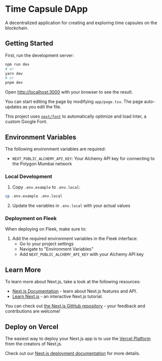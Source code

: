 # Time Capsule DApp

A decentralized application for creating and exploring time capsules on the blockchain.

## Getting Started

First, run the development server:

```bash
npm run dev
# or
yarn dev
# or
pnpm dev
```

Open [http://localhost:3000](http://localhost:3000) with your browser to see the result.

You can start editing the page by modifying `app/page.tsx`. The page auto-updates as you edit the file.

This project uses [`next/font`](https://nextjs.org/docs/basic-features/font-optimization) to automatically optimize and load Inter, a custom Google Font.

## Environment Variables

The following environment variables are required:

- `NEXT_PUBLIC_ALCHEMY_API_KEY`: Your Alchemy API key for connecting to the Polygon Mumbai network

### Local Development

1. Copy `.env.example` to `.env.local`:
```bash
cp .env.example .env.local
```

2. Update the variables in `.env.local` with your actual values

### Deployment on Fleek

When deploying on Fleek, make sure to:

1. Add the required environment variables in the Fleek interface:
   - Go to your project settings
   - Navigate to "Environment Variables"
   - Add `NEXT_PUBLIC_ALCHEMY_API_KEY` with your Alchemy API key

## Learn More

To learn more about Next.js, take a look at the following resources:

- [Next.js Documentation](https://nextjs.org/docs) - learn about Next.js features and API.
- [Learn Next.js](https://nextjs.org/learn) - an interactive Next.js tutorial.

You can check out [the Next.js GitHub repository](https://github.com/vercel/next.js/) - your feedback and contributions are welcome!

## Deploy on Vercel

The easiest way to deploy your Next.js app is to use the [Vercel Platform](https://vercel.com/new?utm_medium=default-template&filter=next.js&utm_source=create-next-app&utm_campaign=create-next-app-readme) from the creators of Next.js.

Check out our [Next.js deployment documentation](https://nextjs.org/docs/deployment) for more details.

